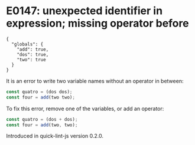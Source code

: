 # E0147: unexpected identifier in expression; missing operator before

```config-for-examples
{
  "globals": {
    "add": true,
    "dos": true,
    "two": true
  }
}
```

It is an error to write two variable names without an operator in between:

```javascript
const quatro = (dos dos);
const four = add(two two);
```

To fix this error, remove one of the variables, or add an operator:

```javascript
const quatro = (dos + dos);
const four = add(two, two);
```

Introduced in quick-lint-js version 0.2.0.
